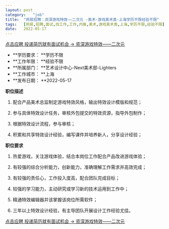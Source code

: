 ```yaml
---
layout:	post
category:	"job"
title:	"网易招聘：资深游戏特效——二次元 -美术-游戏美术类-上海学历不限经验不限"
tags:	[网易,招聘,面试,找工作,工作,内推,美术,游戏美术类,上海,学历不限,经验不限]
date:	2022-05-17
---
```


[点击应聘 投递简历就有面试机会 ->  资深游戏特效——二次元 ](http://mobile.bole.netease.com/bole/boleDetail?id=37192&employeeId=346f03c3cda5f04c&key=all)



- **学历要求： **学历不限
- **工作年限： **经验不限
- **所属部门： **艺术设计中心-Next美术部-Lighters
- **工作城市： **上海
- **发布日期： **2022-05-17



**职位描述**

1. 配合产品美术总监制定游戏特效风格，输出特效设计模版和规范；

2. 参与具体特效设计任务，审核外包提交的特效资源，指导外包制作；

3. 根据特效设计流程，参与审核；

4. 积累和共享特效设计经验，编写课件并培养新人，分享设计经验；



**职位要求**

1. 热爱游戏，关注游戏体验，结合本岗位工作配合产品改进游戏体验；

2. 有较强的综合分析能力，创新能力，准确理解工作需求并高效完成；

3. 有较强的责任心，工作投入度高，配合团队完成目标；

4. 较强的学习能力，主动研究或学习新的技术运用到工作中；

5. 精通特效编辑器并该掌握该岗位所需软件；

6. 三年以上特效设计经验，有主导团队开展设计工作经验尤佳。



[点击应聘 投递简历就有面试机会 ->  资深游戏特效——二次元 ](http://mobile.bole.netease.com/bole/boleDetail?id=37192&employeeId=346f03c3cda5f04c&key=all)